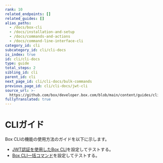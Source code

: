 ```yaml
---
rank: 10
related_endpoints: []
related_guides: []
alias_paths:
  - /docs/box-cli
  - /docs/installation-and-setup
  - /docs/commands-and-actions
  - /docs/command-line-interface-cli
category_id: cli
subcategory_id: cli/cli-docs
is_index: true
id: cli/cli-docs
type: guide
total_steps: 2
sibling_id: cli
parent_id: cli
next_page_id: cli/cli-docs/bulk-commands
previous_page_id: cli/cli-docs/jwt-cli
source_url: >-
  https://github.com/box/developer.box.com/blob/main/content/guides/cli/cli-docs/index.md
fullyTranslated: true
---
```

# CLIガイド

Box CLIの機能の使用方法のガイドを以下に示します。

* [JWT認証を使用したBox CLI][1]を設定してテストする。 
* [Box CLI一括コマンド][2]を設定してテストする。

[1]: g://cli/cli-docs/jwt-cli

[2]: g://cli/cli-docs/bulk-commands